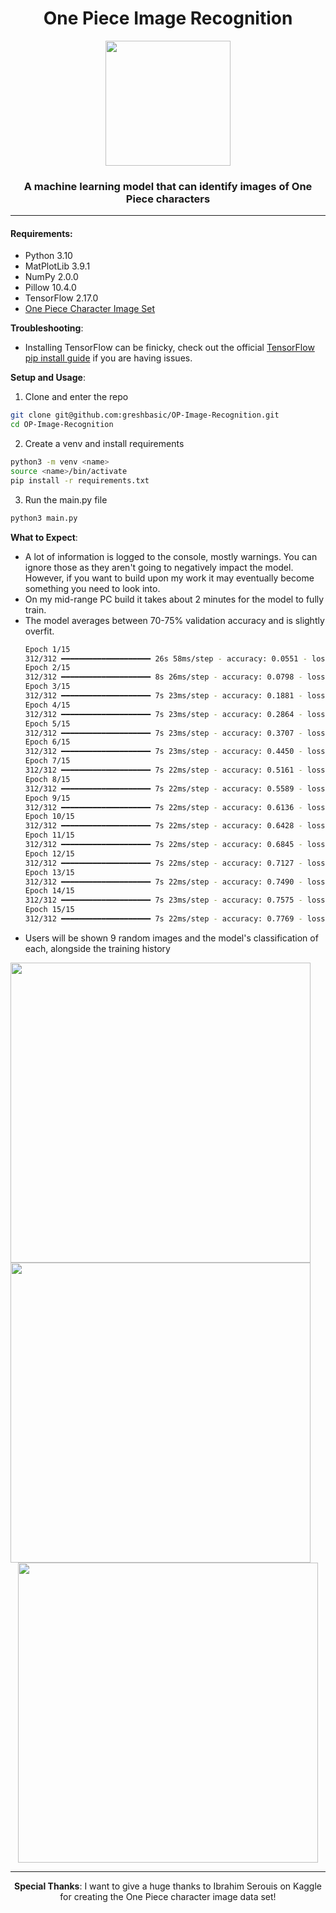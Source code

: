 <div align="center">
<h1>One Piece Image Recognition</h1>
<img src="https://github.com/user-attachments/assets/8be3e0ef-9331-47a9-ad8e-4d7730acbed6"
  height=200
  width=200>
<h3>A machine learning model that can identify images of One Piece characters</h3>
</div>
<hr>

<h4>Requirements: </h4>
<ul>
  <li>Python 3.10</li>
  <li>MatPlotLib 3.9.1</li>
  <li>NumPy 2.0.0</li>
  <li>Pillow 10.4.0</li>
  <li>TensorFlow 2.17.0</li>
  <li>
    <a href="https://www.kaggle.com/datasets/ibrahimserouis99/one-piece-image-classifier/data?select=Data">One Piece Character Image Set</a>
  </li>
</ul>

**Troubleshooting**:
<ul>
  <li>
    Installing TensorFlow can be finicky, check out the official
    <a href="https://www.tensorflow.org/install/pip">TensorFlow pip install guide</a> if you are having issues.
  </li>
</ul>

**Setup and Usage**:
1. Clone and enter the repo
```sh
git clone git@github.com:greshbasic/OP-Image-Recognition.git
cd OP-Image-Recognition
```
2. Create a venv and install requirements
```sh
python3 -m venv <name>
source <name>/bin/activate
pip install -r requirements.txt
```
3. Run the main.py file
```sh
python3 main.py
```

**What to Expect**:
<ul>
  <li>
    A lot of information is logged to the console, mostly warnings. You can ignore those 
    as they aren't going to negatively impact the model. However, if you want to build upon
    my work it may eventually become something you need to look into.
  </li>
  <li>
    On my mid-range PC build it takes about 2 minutes for the model to fully train.
  </li>
  <li>
    The model averages between 70-75% validation accuracy and is slightly overfit.
  </li>

```sh
Epoch 1/15
312/312 ━━━━━━━━━━━━━━━━━━━━ 26s 58ms/step - accuracy: 0.0551 - loss: 2.9549 - val_accuracy: 0.0739 - val_loss: 2.8883 - learning_rate: 0.0010
Epoch 2/15
312/312 ━━━━━━━━━━━━━━━━━━━━ 8s 26ms/step - accuracy: 0.0798 - loss: 2.8492 - val_accuracy: 0.1483 - val_loss: 2.6521 - learning_rate: 0.0010
Epoch 3/15
312/312 ━━━━━━━━━━━━━━━━━━━━ 7s 23ms/step - accuracy: 0.1881 - loss: 2.5654 - val_accuracy: 0.2438 - val_loss: 2.3851 - learning_rate: 0.0010
Epoch 4/15
312/312 ━━━━━━━━━━━━━━━━━━━━ 7s 23ms/step - accuracy: 0.2864 - loss: 2.2582 - val_accuracy: 0.3511 - val_loss: 2.1002 - learning_rate: 0.0010
Epoch 5/15
312/312 ━━━━━━━━━━━━━━━━━━━━ 7s 23ms/step - accuracy: 0.3707 - loss: 1.9949 - val_accuracy: 0.4432 - val_loss: 1.8730 - learning_rate: 0.0010
Epoch 6/15
312/312 ━━━━━━━━━━━━━━━━━━━━ 7s 23ms/step - accuracy: 0.4450 - loss: 1.7575 - val_accuracy: 0.4818 - val_loss: 1.7609 - learning_rate: 0.0010
Epoch 7/15
312/312 ━━━━━━━━━━━━━━━━━━━━ 7s 22ms/step - accuracy: 0.5161 - loss: 1.5475 - val_accuracy: 0.5028 - val_loss: 1.6314 - learning_rate: 0.0010
Epoch 8/15
312/312 ━━━━━━━━━━━━━━━━━━━━ 7s 22ms/step - accuracy: 0.5589 - loss: 1.3771 - val_accuracy: 0.5665 - val_loss: 1.4851 - learning_rate: 0.0010
Epoch 9/15
312/312 ━━━━━━━━━━━━━━━━━━━━ 7s 22ms/step - accuracy: 0.6136 - loss: 1.2008 - val_accuracy: 0.5761 - val_loss: 1.4158 - learning_rate: 0.0010
Epoch 10/15
312/312 ━━━━━━━━━━━━━━━━━━━━ 7s 22ms/step - accuracy: 0.6428 - loss: 1.1050 - val_accuracy: 0.6074 - val_loss: 1.3171 - learning_rate: 0.0010
Epoch 11/15
312/312 ━━━━━━━━━━━━━━━━━━━━ 7s 22ms/step - accuracy: 0.6845 - loss: 0.9817 - val_accuracy: 0.6313 - val_loss: 1.2414 - learning_rate: 0.0010
Epoch 12/15
312/312 ━━━━━━━━━━━━━━━━━━━━ 7s 22ms/step - accuracy: 0.7127 - loss: 0.8847 - val_accuracy: 0.6097 - val_loss: 1.2567 - learning_rate: 0.0010
Epoch 13/15
312/312 ━━━━━━━━━━━━━━━━━━━━ 7s 22ms/step - accuracy: 0.7490 - loss: 0.7974 - val_accuracy: 0.6585 - val_loss: 1.1779 - learning_rate: 0.0010
Epoch 14/15
312/312 ━━━━━━━━━━━━━━━━━━━━ 7s 23ms/step - accuracy: 0.7575 - loss: 0.7488 - val_accuracy: 0.6562 - val_loss: 1.1683 - learning_rate: 0.0010
Epoch 15/15
312/312 ━━━━━━━━━━━━━━━━━━━━ 7s 22ms/step - accuracy: 0.7769 - loss: 0.6842 - val_accuracy: 0.6784 - val_loss: 1.1223 - learning_rate: 0.0010
```
  <li>
    Users will be shown 9 random images and the model's classification of each, alongside the training history
  </li>
</ul>
<img src="https://github.com/user-attachments/assets/d6cf201d-8649-4dec-9dad-185a3b15124d"
  width=480
  height=480>
<img src="https://github.com/user-attachments/assets/79672fd2-9f98-4c9c-b737-929790cdbdcf"
  width=480
  height=480>

<div align="center">
<img src="https://github.com/user-attachments/assets/97957567-6003-4c15-843c-d0cee01dae21"
  width=480
  height=480>
<hr>
<strong>Special Thanks</strong>: I want to give a huge thanks to Ibrahim Serouis on Kaggle for creating the One Piece character image data set!
</div>

